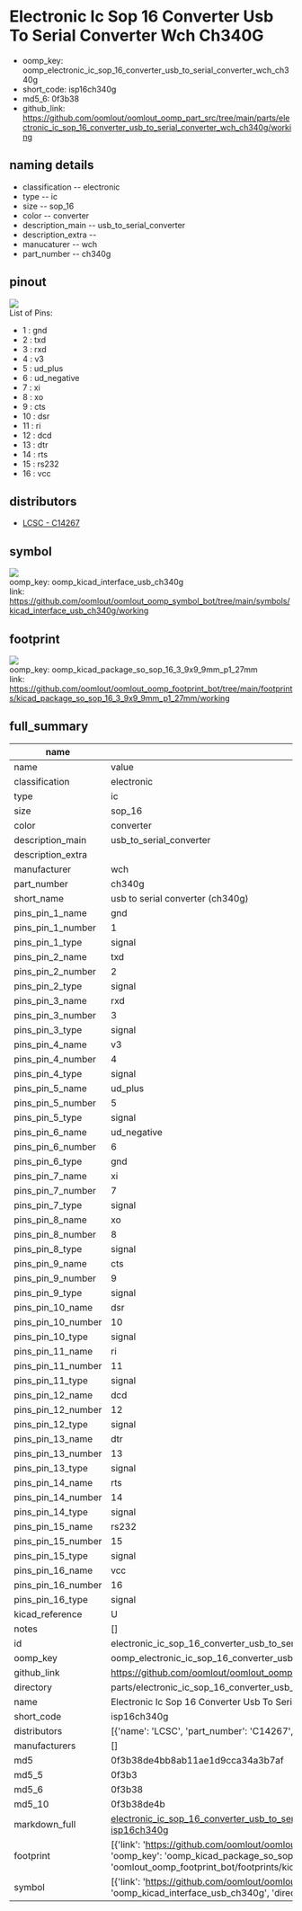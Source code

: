 # Electronic Ic Sop 16 Converter Usb To Serial Converter Wch Ch340G

  
* oomp_key: oomp_electronic_ic_sop_16_converter_usb_to_serial_converter_wch_ch340g 
* short_code: isp16ch340g
* md5_6: 0f3b38  
* github_link: https://github.com/oomlout/oomlout_oomp_part_src/tree/main/parts/electronic_ic_sop_16_converter_usb_to_serial_converter_wch_ch340g/working  
## naming details
* classification -- electronic
* type -- ic
* size -- sop_16
* color -- converter
* description_main -- usb_to_serial_converter
* description_extra -- 
* manucaturer -- wch
* part_number -- ch340g
## pinout
![](working_pinout_600.png)  
List of Pins:

* 1 : gnd
* 2 : txd
* 3 : rxd
* 4 : v3
* 5 : ud_plus
* 6 : ud_negative
* 7 : xi
* 8 : xo
* 9 : cts
* 10 : dsr
* 11 : ri
* 12 : dcd
* 13 : dtr
* 14 : rts
* 15 : rs232
* 16 : vcc
## distributors
* [LCSC - C14267](https://lcsc.com/product-detail/C14267.html)  


## symbol

![](symbol/0/working/working_600.png)  
oomp_key: oomp_kicad_interface_usb_ch340g  
link: https://github.com/oomlout/oomlout_oomp_symbol_bot/tree/main/symbols/kicad_interface_usb_ch340g/working  

## footprint

![](footprint/0/working/working_600.png)  
oomp_key: oomp_kicad_package_so_sop_16_3_9x9_9mm_p1_27mm  
link: https://github.com/oomlout/oomlout_oomp_footprint_bot/tree/main/footprints/kicad_package_so_sop_16_3_9x9_9mm_p1_27mm/working  

## full_summary
| name | value | 
| --- | --- | 
| name | value | 
| classification | electronic | 
| type | ic | 
| size | sop_16 | 
| color | converter | 
| description_main | usb_to_serial_converter | 
| description_extra |  | 
| manufacturer | wch | 
| part_number | ch340g | 
| short_name | usb to serial converter (ch340g) | 
| pins_pin_1_name | gnd | 
| pins_pin_1_number | 1 | 
| pins_pin_1_type | signal | 
| pins_pin_2_name | txd | 
| pins_pin_2_number | 2 | 
| pins_pin_2_type | signal | 
| pins_pin_3_name | rxd | 
| pins_pin_3_number | 3 | 
| pins_pin_3_type | signal | 
| pins_pin_4_name | v3 | 
| pins_pin_4_number | 4 | 
| pins_pin_4_type | signal | 
| pins_pin_5_name | ud_plus | 
| pins_pin_5_number | 5 | 
| pins_pin_5_type | signal | 
| pins_pin_6_name | ud_negative | 
| pins_pin_6_number | 6 | 
| pins_pin_6_type | gnd | 
| pins_pin_7_name | xi | 
| pins_pin_7_number | 7 | 
| pins_pin_7_type | signal | 
| pins_pin_8_name | xo | 
| pins_pin_8_number | 8 | 
| pins_pin_8_type | signal | 
| pins_pin_9_name | cts | 
| pins_pin_9_number | 9 | 
| pins_pin_9_type | signal | 
| pins_pin_10_name | dsr | 
| pins_pin_10_number | 10 | 
| pins_pin_10_type | signal | 
| pins_pin_11_name | ri | 
| pins_pin_11_number | 11 | 
| pins_pin_11_type | signal | 
| pins_pin_12_name | dcd | 
| pins_pin_12_number | 12 | 
| pins_pin_12_type | signal | 
| pins_pin_13_name | dtr | 
| pins_pin_13_number | 13 | 
| pins_pin_13_type | signal | 
| pins_pin_14_name | rts | 
| pins_pin_14_number | 14 | 
| pins_pin_14_type | signal | 
| pins_pin_15_name | rs232 | 
| pins_pin_15_number | 15 | 
| pins_pin_15_type | signal | 
| pins_pin_16_name | vcc | 
| pins_pin_16_number | 16 | 
| pins_pin_16_type | signal | 
| kicad_reference | U | 
| notes | [] | 
| id | electronic_ic_sop_16_converter_usb_to_serial_converter_wch_ch340g | 
| oomp_key | oomp_electronic_ic_sop_16_converter_usb_to_serial_converter_wch_ch340g | 
| github_link | https://github.com/oomlout/oomlout_oomp_part_src/tree/main/parts/electronic_ic_sop_16_converter_usb_to_serial_converter_wch_ch340g/working | 
| directory | parts/electronic_ic_sop_16_converter_usb_to_serial_converter_wch_ch340g | 
| name | Electronic Ic Sop 16 Converter Usb To Serial Converter Wch Ch340G | 
| short_code | isp16ch340g | 
| distributors | [{'name': 'LCSC', 'part_number': 'C14267', 'link': 'https://lcsc.com/product-detail/C14267.html', 'id': 'distributor_lcsc'}] | 
| manufacturers | [] | 
| md5 | 0f3b38de4bb8ab11ae1d9cca34a3b7af | 
| md5_5 | 0f3b3 | 
| md5_6 | 0f3b38 | 
| md5_10 | 0f3b38de4b | 
| markdown_full | [electronic_ic_sop_16_converter_usb_to_serial_converter_wch_ch340g](https://github.com/oomlout/oomlout_oomp_part_src/tree/main/parts/electronic_ic_sop_16_converter_usb_to_serial_converter_wch_ch340g/working)<br>[isp16ch340g](https://github.com/oomlout/oomlout_oomp_part_src/tree/main/parts/electronic_ic_sop_16_converter_usb_to_serial_converter_wch_ch340g/working)<br> | 
| footprint | [{'link': 'https://github.com/oomlout/oomlout_oomp_footprint_bot/tree/main/foootprntss/kicad_package_so_sop_16_3_9x9_9mm_p1_27mm', 'oomp_key': 'oomp_kicad_package_so_sop_16_3_9x9_9mm_p1_27mm', 'directory': 'oomlout_oomp_footprint_bot/footprints/kicad_package_so_sop_16_3_9x9_9mm_p1_27mm//working/working.kicad_mod'}] | 
| symbol | [{'link': 'https://github.com/oomlout/oomlout_oomp_symbol_bot/tree/main/symbols/kicad_interface_usb_ch340g', 'oomp_key': 'oomp_kicad_interface_usb_ch340g', 'directory': 'oomlout_oomp_symbol_bot/symbols/kicad_interface_usb_ch340g//working/working.kicad_sym'}] | 
